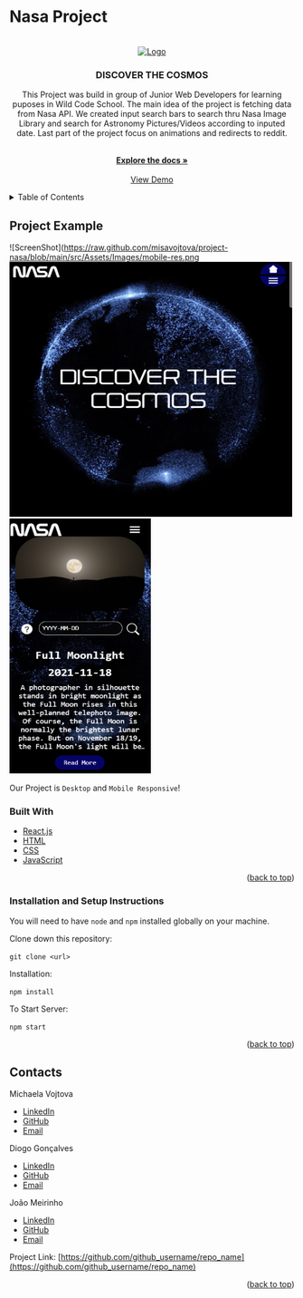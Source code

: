 # Nasa Project

<!-- ABOUT THE PROJECT -->
<div id="top"></div>

<!-- PROJECT LOGO -->
<br />
<div align="center">
  <a href="https://github.com/github_username/repo_name">
    <img src="./src/assets/images/logo-readme.jpeg" alt="Logo" width="150" height="150">
  </a>

<h3 align="center">DISCOVER THE COSMOS</h3>
  This Project was build in group of Junior Web Developers for learning puposes in Wild Code School. The main idea of the project is fetching data from Nasa API. We created input search bars to search thru Nasa Image Library and search for Astronomy Pictures/Videos according to inputed date. Last part of the project focus on animations and redirects to reddit.

  <p align="center">
    <br />
    <a href="https://github.com/github_username/repo_name"><strong>Explore the docs »</strong></a>
    <br />
    <br />
    <a href="https://github.com/github_username/repo_name">View Demo</a>
</div>

<!-- TABLE OF CONTENTS -->
<details>
  <summary>Table of Contents</summary>
  <ol>
    <li><a href="#project-example">Project Example</a></li>
    <li><a href="#built-with">Built With</a></li>
    <li><a href="#installation-and-setup-instructions">Installation</a></li>
    <li><a href="#contacts">Contacts</a></li>
  </ol>
</details>

## Project Example
![ScreenShot](https://raw.github.com/misavojtova/project-nasa/blob/main/src/Assets/Images/mobile-res.png
<img src="./src/assets/images/desktop.png" alt="Logo" width="500" height="450" /> <img src="./src/assets/images/mobile-res.png" alt="Logo" width="250" height="450">

Our Project is `Desktop` and `Mobile Responsive`!

### Built With

- [React.js](https://reactjs.org/)
- [HTML](https://html.spec.whatwg.org/multipage/)
- [CSS](https://www.w3.org/Style/CSS/Overview.en.html)
- [JavaScript](https://tc39.es/ecma262/)

<p align="right">(<a href="#top">back to top</a>)</p>

### Installation and Setup Instructions

You will need to have `node` and `npm` installed globally on your machine.

Clone down this repository:

`git clone <url>`

Installation:

`npm install`

To Start Server:

`npm start`

<p align="right">(<a href="#top">back to top</a>)</p>

<!-- CONTACT -->

## Contacts

Michaela Vojtova

- [LinkedIn](https://www.linkedin.com/in/michaela-vojtova-917782170/)
- [GitHub](https://github.com/misavojtova)
- [Email](misacastella@gmail.com)

Diogo Gonçalves

- [LinkedIn](https://www.linkedin.com/in/diogo-gon%C3%A7alves-b20186207/)
- [GitHub](https://github.com/VoliDyrus)
- [Email](hyperdg12@gmail.com)

João Meirinho

- [LinkedIn](https://www.linkedin.com/in/jo%C3%A3o-meirinho-4772ab173/)
- [GitHub](https://github.com/joaotcmeirinho)
- [Email](jmeiradas@gmail.com)

Project Link: [https://github.com/github_username/repo_name](https://github.com/github_username/repo_name)

<p align="right">(<a href="#top">back to top</a>)</p>
